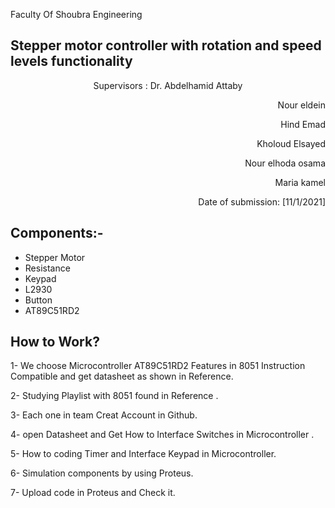 <p align="left">
  Faculty Of Shoubra Engineering
</p>

##               Stepper motor controller with rotation and speed levels functionality

<p align="center">
  Supervisors : Dr. Abdelhamid Attaby
</p>

<p align="right">
   Nour eldein
</p>
<p align="right">
   Hind Emad
</p>
<p align="right">
  Kholoud Elsayed
</p>
<p align="right">
   Nour elhoda osama
</p>
<p align="right">
Maria kamel  
</p>
<p align="right">
  Date of submission: [11/1/2021]
</p>

 ## Components:-
- Stepper Motor
- Resistance
- Keypad
- L2930
- Button
- AT89C51RD2


## How to Work?
1- We choose Microcontroller AT89C51RD2 Features in 8051 Instruction Compatible and get datasheet as shown in Reference.

2- Studying Playlist with 8051 found in Reference .

3- Each one in team Creat Account in Github.

4- open Datasheet and Get How to Interface Switches in Microcontroller .

5- How to coding Timer and Interface Keypad in Microcontroller.

6- Simulation components by using Proteus.

7- Upload code in Proteus and Check it.



